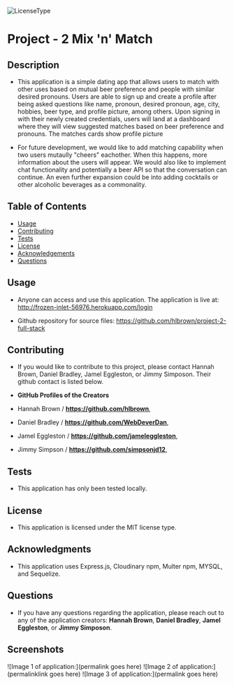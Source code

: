 

  ![LicenseType](https://img.shields.io/badge/License%3A%20-MIT-green)
  # Project - 2 Mix 'n' Match
  
  ## Description
  
  * This application is a simple dating app that allows users to match with other uses based on mutual beer preference and people with similar desired pronouns. Users are able to sign up and create a profile after being asked questions like name, pronoun, desired pronoun, age, city, hobbies, beer type, and profile picture, among others. Upon signing in with their newly created credentials, users will land at a dashboard where they will view suggested matches based on beer preference and pronouns. The matches cards show profile picture

  * For future development, we would like to add matching capability when two users mutaully "cheers" eachother. When this happens, more information about the users will appear. We would also like to implement chat functionality and potentially a beer API so that the conversation can continue. An even further expansion could be into adding cocktails or other alcoholic beverages as a commonality. 
  
  ## Table of Contents
  
  * [Usage](#Usage)
  * [Contributing](#Contributing)
  * [Tests](#Tests)
  * [License](#License)
  * [Acknowledgements](#Acknowledgements)
  * [Questions](#Questions)
  
  
  ## Usage
  
  * Anyone can access and use this application. The application is live at: http://frozen-inlet-56976.herokuapp.com/login

  * Github repository for source files: https://github.com/hlbrown/project-2-full-stack
  
  ## Contributing
  
  * If you would like to contribute to this project, please contact Hannah Brown, Daniel Bradley, Jamel Eggleston, or Jimmy Simposon. Their github contact is listed below. 
  
  * **GitHub Profiles of the Creators** 
  * Hannah Brown / **https://github.com/hlbrown**,
  * Daniel Bradley / **https://github.com/WebDeverDan**,
  * Jamel Eggleston / **https://github.com/jameleggleston**,
  * Jimmy Simpson / **https://github.com/simpsonjd12**,

  
  ## Tests
  
  * This application has only been tested locally.
  
  ## License
  
  * This application is licensed under the MIT license type.
  
  ## Acknowledgments
  
  * This application uses Express.js, Cloudinary npm, Multer npm, MYSQL, and Sequelize. 
  
  ## Questions
  * If you have any questions regarding the application, please reach out to any of the application creators: **Hannah Brown**, **Daniel Bradley**, **Jamel Eggleston**, or **Jimmy Simposon**.
  
  ## Screenshots
  ![Image 1 of application:](permalink goes here)
  ![Image 2 of application:](permalinklink goes here)
  ![Image 3 of application:](permalink goes here)
  




